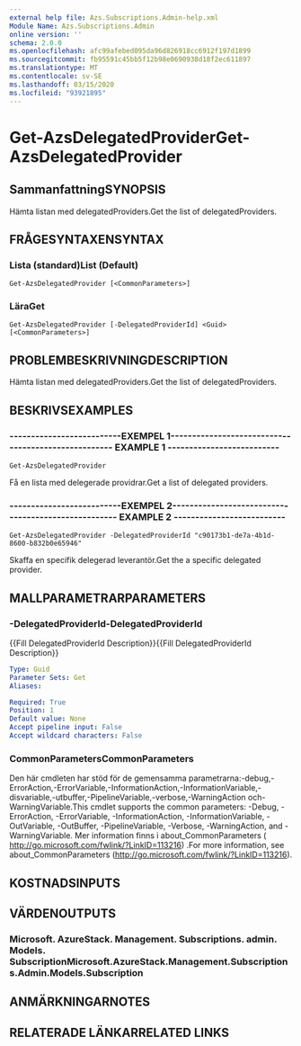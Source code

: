 ```yaml
---
external help file: Azs.Subscriptions.Admin-help.xml
Module Name: Azs.Subscriptions.Admin
online version: ''
schema: 2.0.0
ms.openlocfilehash: afc99afebed095da96d826918cc6912f197d1899
ms.sourcegitcommit: fb95591c45bb5f12b98e0690938d18f2ec611897
ms.translationtype: MT
ms.contentlocale: sv-SE
ms.lasthandoff: 03/15/2020
ms.locfileid: "93921895"
---
```

# <span data-ttu-id="15754-101">Get-AzsDelegatedProvider</span><span class="sxs-lookup"><span data-stu-id="15754-101">Get-AzsDelegatedProvider</span></span>

## <span data-ttu-id="15754-102">Sammanfattning</span><span class="sxs-lookup"><span data-stu-id="15754-102">SYNOPSIS</span></span>
<span data-ttu-id="15754-103">Hämta listan med delegatedProviders.</span><span class="sxs-lookup"><span data-stu-id="15754-103">Get the list of delegatedProviders.</span></span>

## <span data-ttu-id="15754-104">FRÅGESYNTAXEN</span><span class="sxs-lookup"><span data-stu-id="15754-104">SYNTAX</span></span>

### <span data-ttu-id="15754-105">Lista (standard)</span><span class="sxs-lookup"><span data-stu-id="15754-105">List (Default)</span></span>
```
Get-AzsDelegatedProvider [<CommonParameters>]
```

### <span data-ttu-id="15754-106">Lära</span><span class="sxs-lookup"><span data-stu-id="15754-106">Get</span></span>
```
Get-AzsDelegatedProvider [-DelegatedProviderId] <Guid> [<CommonParameters>]
```

## <span data-ttu-id="15754-107">PROBLEMBESKRIVNING</span><span class="sxs-lookup"><span data-stu-id="15754-107">DESCRIPTION</span></span>
<span data-ttu-id="15754-108">Hämta listan med delegatedProviders.</span><span class="sxs-lookup"><span data-stu-id="15754-108">Get the list of delegatedProviders.</span></span>

## <span data-ttu-id="15754-109">BESKRIVS</span><span class="sxs-lookup"><span data-stu-id="15754-109">EXAMPLES</span></span>

### <span data-ttu-id="15754-110">--------------------------EXEMPEL 1--------------------------</span><span class="sxs-lookup"><span data-stu-id="15754-110">-------------------------- EXAMPLE 1 --------------------------</span></span>
```
Get-AzsDelegatedProvider
```

<span data-ttu-id="15754-111">Få en lista med delegerade providrar.</span><span class="sxs-lookup"><span data-stu-id="15754-111">Get a list of delegated providers.</span></span>

### <span data-ttu-id="15754-112">--------------------------EXEMPEL 2--------------------------</span><span class="sxs-lookup"><span data-stu-id="15754-112">-------------------------- EXAMPLE 2 --------------------------</span></span>
```
Get-AzsDelegatedProvider -DelegatedProviderId "c90173b1-de7a-4b1d-8600-b832b0e65946"
```

<span data-ttu-id="15754-113">Skaffa en specifik delegerad leverantör.</span><span class="sxs-lookup"><span data-stu-id="15754-113">Get the a specific delegated provider.</span></span>

## <span data-ttu-id="15754-114">MALLPARAMETRAR</span><span class="sxs-lookup"><span data-stu-id="15754-114">PARAMETERS</span></span>

### <span data-ttu-id="15754-115">-DelegatedProviderId</span><span class="sxs-lookup"><span data-stu-id="15754-115">-DelegatedProviderId</span></span>
<span data-ttu-id="15754-116">{{Fill DelegatedProviderId Description}}</span><span class="sxs-lookup"><span data-stu-id="15754-116">{{Fill DelegatedProviderId Description}}</span></span>

```yaml
Type: Guid
Parameter Sets: Get
Aliases: 

Required: True
Position: 1
Default value: None
Accept pipeline input: False
Accept wildcard characters: False
```

### <span data-ttu-id="15754-117">CommonParameters</span><span class="sxs-lookup"><span data-stu-id="15754-117">CommonParameters</span></span>
<span data-ttu-id="15754-118">Den här cmdleten har stöd för de gemensamma parametrarna:-debug,-ErrorAction,-ErrorVariable,-InformationAction,-InformationVariable,-disvariable,-utbuffer,-PipelineVariable,-verbose,-WarningAction och-WarningVariable.</span><span class="sxs-lookup"><span data-stu-id="15754-118">This cmdlet supports the common parameters: -Debug, -ErrorAction, -ErrorVariable, -InformationAction, -InformationVariable, -OutVariable, -OutBuffer, -PipelineVariable, -Verbose, -WarningAction, and -WarningVariable.</span></span> <span data-ttu-id="15754-119">Mer information finns i about_CommonParameters ( http://go.microsoft.com/fwlink/?LinkID=113216) .</span><span class="sxs-lookup"><span data-stu-id="15754-119">For more information, see about_CommonParameters (http://go.microsoft.com/fwlink/?LinkID=113216).</span></span>

## <span data-ttu-id="15754-120">KOSTNADS</span><span class="sxs-lookup"><span data-stu-id="15754-120">INPUTS</span></span>

## <span data-ttu-id="15754-121">VÄRDEN</span><span class="sxs-lookup"><span data-stu-id="15754-121">OUTPUTS</span></span>

### <span data-ttu-id="15754-122">Microsoft. AzureStack. Management. Subscriptions. admin. Models. Subscription</span><span class="sxs-lookup"><span data-stu-id="15754-122">Microsoft.AzureStack.Management.Subscriptions.Admin.Models.Subscription</span></span>

## <span data-ttu-id="15754-123">ANMÄRKNINGAR</span><span class="sxs-lookup"><span data-stu-id="15754-123">NOTES</span></span>

## <span data-ttu-id="15754-124">RELATERADE LÄNKAR</span><span class="sxs-lookup"><span data-stu-id="15754-124">RELATED LINKS</span></span>

